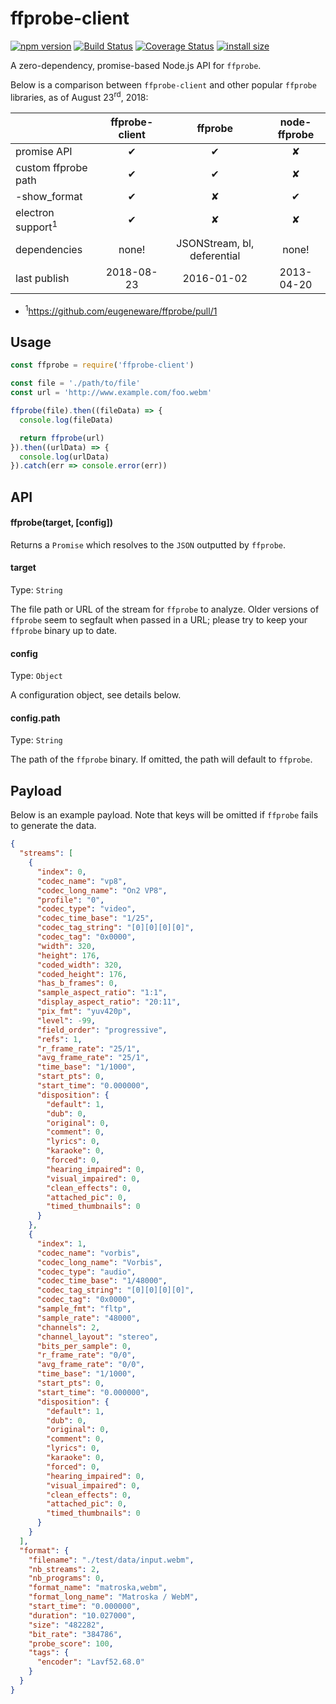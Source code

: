# ffprobe-client

[![npm version](https://badge.fury.io/js/ffprobe-client.svg)](https://badge.fury.io/js/ffprobe-client)
[![Build Status](https://travis-ci.org/ScottyFillups/ffprobe-client.svg?branch=master)](https://travis-ci.org/ScottyFillups/ffprobe-client)
[![Coverage Status](https://coveralls.io/repos/github/ScottyFillups/ffprobe-client/badge.svg?branch=coverage)](https://coveralls.io/github/ScottyFillups/ffprobe-client?branch=coverage)
[![install size](https://packagephobia.now.sh/badge?p=ffprobe-client)](https://packagephobia.now.sh/result?p=ffprobe-client)

A zero-dependency, promise-based Node.js API for `ffprobe`.

Below is a comparison between `ffprobe-client` and other popular `ffprobe` libraries, as of August 23<sup>rd</sup>, 2018:

|                              | ffprobe-client |           ffprobe           | node-ffprobe |
|------------------------------|:--------------:|:---------------------------:|:------------:|
|          promise API         |        ✔       |              ✔              |       ✘      |
|      custom ffprobe path     |        ✔       |              ✔              |       ✘      |
|         -show_format         |        ✔       |              ✘              |       ✔      |
| electron support<sup>1</sup> |        ✔       |              ✘              |       ✘      |
|         dependencies         |      none!     | JSONStream, bl, deferential |     none!    |
|         last publish         |   2018-08-23   |          2016-01-02         |  2013-04-20  |

* <sup>1</sup>https://github.com/eugeneware/ffprobe/pull/1

## Usage

```js
const ffprobe = require('ffprobe-client')

const file = './path/to/file'
const url = 'http://www.example.com/foo.webm'

ffprobe(file).then((fileData) => {
  console.log(fileData)

  return ffprobe(url)
}).then((urlData) => {
  console.log(urlData)
}).catch(err => console.error(err))
```

## API

#### ffprobe(target, [config])

Returns a `Promise` which resolves to the `JSON` outputted by `ffprobe`.

#### target

Type: `String`

The file path or URL of the stream for `ffprobe` to analyze. Older versions of `ffprobe` seem to segfault when passed in a URL; please try to keep your `ffprobe` binary up to date.

#### config

Type: `Object`

A configuration object, see details below.

#### config.path

Type: `String`

The path of the `ffprobe` binary. If omitted, the path will default to `ffprobe`.

## Payload

Below is an example payload. Note that keys will be omitted if `ffprobe` fails to generate the data.

```json
{
  "streams": [
    {
      "index": 0,
      "codec_name": "vp8",
      "codec_long_name": "On2 VP8",
      "profile": "0",
      "codec_type": "video",
      "codec_time_base": "1/25",
      "codec_tag_string": "[0][0][0][0]",
      "codec_tag": "0x0000",
      "width": 320,
      "height": 176,
      "coded_width": 320,
      "coded_height": 176,
      "has_b_frames": 0,
      "sample_aspect_ratio": "1:1",
      "display_aspect_ratio": "20:11",
      "pix_fmt": "yuv420p",
      "level": -99,
      "field_order": "progressive",
      "refs": 1,
      "r_frame_rate": "25/1",
      "avg_frame_rate": "25/1",
      "time_base": "1/1000",
      "start_pts": 0,
      "start_time": "0.000000",
      "disposition": {
        "default": 1,
        "dub": 0,
        "original": 0,
        "comment": 0,
        "lyrics": 0,
        "karaoke": 0,
        "forced": 0,
        "hearing_impaired": 0,
        "visual_impaired": 0,
        "clean_effects": 0,
        "attached_pic": 0,
        "timed_thumbnails": 0
      }
    },
    {
      "index": 1,
      "codec_name": "vorbis",
      "codec_long_name": "Vorbis",
      "codec_type": "audio",
      "codec_time_base": "1/48000",
      "codec_tag_string": "[0][0][0][0]",
      "codec_tag": "0x0000",
      "sample_fmt": "fltp",
      "sample_rate": "48000",
      "channels": 2,
      "channel_layout": "stereo",
      "bits_per_sample": 0,
      "r_frame_rate": "0/0",
      "avg_frame_rate": "0/0",
      "time_base": "1/1000",
      "start_pts": 0,
      "start_time": "0.000000",
      "disposition": {
        "default": 1,
        "dub": 0,
        "original": 0,
        "comment": 0,
        "lyrics": 0,
        "karaoke": 0,
        "forced": 0,
        "hearing_impaired": 0,
        "visual_impaired": 0,
        "clean_effects": 0,
        "attached_pic": 0,
        "timed_thumbnails": 0
      }
    }
  ],
  "format": {
    "filename": "./test/data/input.webm",
    "nb_streams": 2,
    "nb_programs": 0,
    "format_name": "matroska,webm",
    "format_long_name": "Matroska / WebM",
    "start_time": "0.000000",
    "duration": "10.027000",
    "size": "482282",
    "bit_rate": "384786",
    "probe_score": 100,
    "tags": {
      "encoder": "Lavf52.68.0"
    }
  }
}
```
